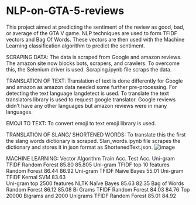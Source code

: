 # NLP-on-GTA-5-reviews
This project aimed at predicting the sentiment of the review as good, bad, or average of the GTA V game. NLP techniques are used to form TFIDF vectors and  Bag Of Words. These vectors are then used with the Machine Learning classification algorithm to predict the sentiment.


SCRAPING DATA: The data is scraped from Google and amazon reviews. The amazon site now blocks bots, scrapers, and crawlers. To overcome this, the Selenium driver is used. Scraping.ipynb file scraps the data.

TRANSLATION OF TEXT: Translation of text is done differently for Google and amazon as amazon data needed some further pre-processing. For detecting the text language langdetect is used. To translate the text translators library is used to request google translator. Google reviews didn’t have any other languages but amazon reviews were in many languages.

EMOJI TO TEXT: To convert emoji to text emoji library is used.

TRANSLATION OF SLANG/ SHORTENED WORDS: To translate this the first the slang words dictionary is scraped. Slan_words.ipynb file scrapes the dictionary and stores it in json format as ShortenedText.json. 
![image](https://user-images.githubusercontent.com/47523576/236007320-f052d84b-6ddb-4121-875b-267dd8026f79.png)

MACHINE LEARNING:
Vector	                                  Algorithm	       Train Acc.	Test Acc.
Uni-gram TFIDF	                          Random Forest	   85.80	    85.805
Uni-gram TFIDF top 10 features	          Random Forest	   86.44	    86.92
Uni-gram TFIDF	                          Naïve Bayes		   55.01
Uni-gram TFIDF	                          Kernal SVM	     83.63	
Uni-gram top 2500 features	              NLTK Naïve Bayes 85.63	    82.35
Bag of Words	                            Random Forest	   86.12	    85.08
Bi Grams TFIDF	                          Random Forest	   84.03	    84.76
Top 20000 Bigrams and 2000 Unigrams TFIDF	Random Forest	   85.01	    84.92

